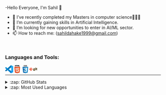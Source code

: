 -Hello Everyone, I'm Sahil 👋

- 🔭 I’ve recently completed my Masters in computer science👩🏻‍💻
- 🌱 I’m currently gaining skills in Artificial Intelligence.
- 👯 I’m looking for new opportunities to enter in AI/ML sector.
- 📫 How to reach me: (sahildahake1999@gmail.com)


<br />

### Languages and Tools:

<img align="left" alt="Visual Studio Code" width="26px" src="https://raw.githubusercontent.com/github/explore/80688e429a7d4ef2fca1e82350fe8e3517d3494d/topics/visual-studio-code/visual-studio-code.png" />

<img align="left" alt="HTML5" width="26px" src="https://raw.githubusercontent.com/github/explore/80688e429a7d4ef2fca1e82350fe8e3517d3494d/topics/html/html.png" />

<img align="left" alt="CSS3" width="26px" src="https://raw.githubusercontent.com/github/explore/80688e429a7d4ef2fca1e82350fe8e3517d3494d/topics/css/css.png" />

<img align="left" alt="Git" width="26px" src="https://raw.githubusercontent.com/github/explore/80688e429a7d4ef2fca1e82350fe8e3517d3494d/topics/git/git.png" />


<br />

---
<details>
  <summary>:zap: GitHub Stats</summary>

  <img align="left" alt="Akshay's GitHub Stats" src="https://github-readme-stats.vercel.app/api?username=Saahiilll&show_icons=true&hide_border=true&theme=tokyonight" />

</details>

<details>
  <summary>:zap: Most Used Languages</summary>

<img align="left" alt="Sam's GitHub Top Languages" src="https://github-readme-stats.vercel.app/api/top-langs/?username=Saahiilll&layout=compact&theme=tokyonight" />

</details>
